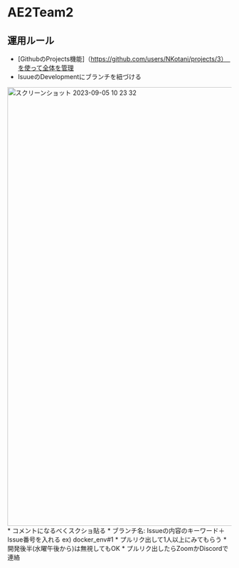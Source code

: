 # AE2Team2
## 運用ルール
* [GithubのProjects機能]（https://github.com/users/NKotani/projects/3）　を使って全体を管理
* IsuueのDevelopmentにブランチを紐づける
<img width="985" alt="スクリーンショット 2023-09-05 10 23 32" src="https://github.com/NKotani/AE2Team2/assets/82433118/f4f099b8-b0bc-4379-b24b-86dab03b301a">
* コメントになるべくスクショ貼る
* ブランチ名: Issueの内容のキーワード＋Issue番号を入れる ex) docker_env#1
* プルリク出して1人以上にみてもらう
  * 開発後半(水曜午後から)は無視してもOK
  * プルリク出したらZoomかDiscordで連絡
